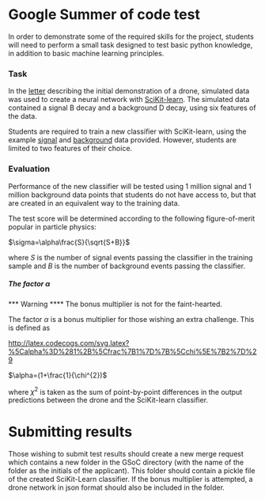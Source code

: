 # Google Summer of code test

In order to demonstrate some of the required skills for the project,
students will need to perform a small task designed to test basic python
knowledge, in addition to basic machine learning principles.

### Task

In the [letter](https://arxiv.org/abs/1712.09114) describing the initial demonstration of a drone,
simulated data was used to create a neural network with [SciKit-learn](http://scikit-learn.org/).
The simulated data contained a signal B decay and a background D decay,
using six features of the data.

Students are required to train a new classifier with SciKit-learn, using
the example [signal](signal_data.p) and [background](background_data.p) data provided.
However, students are limited to two features of their choice.

### Evaluation

Performance of the new classifier will be tested using 1 million signal and
1 million background data points that students do not have access to,
but that are created in an equivalent way to the training data.

The test score will be determined according to the following figure-of-merit
popular in particle physics:

$\sigma=\alpha\frac{S}{\sqrt{S+B}}$

where $S$ is the number of signal events passing the classifier in the
training sample and $B$ is the number of background events passing the classifier.

##### The factor $\alpha$

*** Warning **** The bonus multiplier is not for the faint-hearted.

The factor $\alpha$ is a bonus multiplier for those wishing an extra challenge.
This is defined as

http://latex.codecogs.com/svg.latex?%5Calpha%3D%281%2B%5Cfrac%7B1%7D%7B%5Cchi%5E%7B2%7D%29

$\alpha=(1+\frac{1}{\chi^{2})$

where $\chi^{2}$ is taken as the sum of point-by-point differences in
the output predictions between the drone and the SciKit-learn classifier.

# Submitting results

Those wishing to submit test results should create a new merge request
which contains a new folder in the GSoC directory (with the name of the folder
as the initials of the applicant).
This folder should contain a pickle file of the created SciKit-Learn classifier.
If the bonus multiplier is attempted, a drone network in json
format should also be included in the folder.
